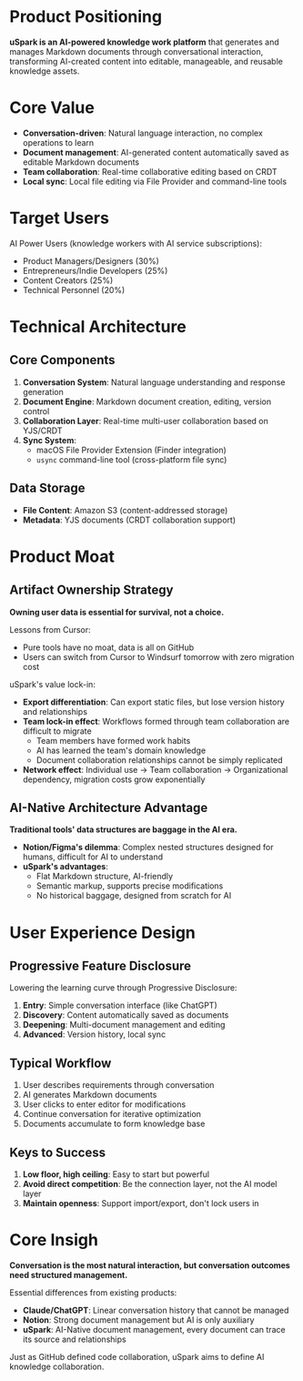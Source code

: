 # **Product Positioning**

**uSpark is an AI-powered knowledge work platform** that generates and manages Markdown documents through conversational interaction, transforming AI-created content into editable, manageable, and reusable knowledge assets.

# **Core Value**

- **Conversation-driven**: Natural language interaction, no complex operations to learn
- **Document management**: AI-generated content automatically saved as editable Markdown documents
- **Team collaboration**: Real-time collaborative editing based on CRDT
- **Local sync**: Local file editing via File Provider and command-line tools

# **Target Users**

AI Power Users (knowledge workers with AI service subscriptions):

- Product Managers/Designers (30%)
- Entrepreneurs/Indie Developers (25%)
- Content Creators (25%)
- Technical Personnel (20%)

# **Technical Architecture**

## **Core Components**

1. **Conversation System**: Natural language understanding and response generation
2. **Document Engine**: Markdown document creation, editing, version control
3. **Collaboration Layer**: Real-time multi-user collaboration based on YJS/CRDT
4. **Sync System**:
   - macOS File Provider Extension (Finder integration)
   - `usync` command-line tool (cross-platform file sync)

## **Data Storage**

- **File Content**: Amazon S3 (content-addressed storage)
- **Metadata**: YJS documents (CRDT collaboration support)

# **Product Moat**

## **Artifact Ownership Strategy**

**Owning user data is essential for survival, not a choice.**

Lessons from Cursor:

- Pure tools have no moat, data is all on GitHub
- Users can switch from Cursor to Windsurf tomorrow with zero migration cost

uSpark's value lock-in:

- **Export differentiation**: Can export static files, but lose version history and relationships
- **Team lock-in effect**: Workflows formed through team collaboration are difficult to migrate
  - Team members have formed work habits
  - AI has learned the team's domain knowledge
  - Document collaboration relationships cannot be simply replicated
- **Network effect**: Individual use → Team collaboration → Organizational dependency, migration costs grow exponentially

## **AI-Native Architecture Advantage**

**Traditional tools' data structures are baggage in the AI era.**

- **Notion/Figma's dilemma**: Complex nested structures designed for humans, difficult for AI to understand
- **uSpark's advantages**:
  - Flat Markdown structure, AI-friendly
  - Semantic markup, supports precise modifications
  - No historical baggage, designed from scratch for AI

# **User Experience Design**

## **Progressive Feature Disclosure**

Lowering the learning curve through Progressive Disclosure:

1. **Entry**: Simple conversation interface (like ChatGPT)
2. **Discovery**: Content automatically saved as documents
3. **Deepening**: Multi-document management and editing
4. **Advanced**: Version history, local sync

## **Typical Workflow**

1. User describes requirements through conversation
2. AI generates Markdown documents
3. User clicks to enter editor for modifications
4. Continue conversation for iterative optimization
5. Documents accumulate to form knowledge base

## **Keys to Success**

1. **Low floor, high ceiling**: Easy to start but powerful
2. **Avoid direct competition**: Be the connection layer, not the AI model layer
3. **Maintain openness**: Support import/export, don't lock users in

# **Core Insigh**

**Conversation is the most natural interaction, but conversation outcomes need structured management.**

Essential differences from existing products:

- **Claude/ChatGPT**: Linear conversation history that cannot be managed
- **Notion**: Strong document management but AI is only auxiliary
- **uSpark**: AI-Native document management, every document can trace its source and relationships

Just as GitHub defined code collaboration, uSpark aims to define AI knowledge collaboration.
